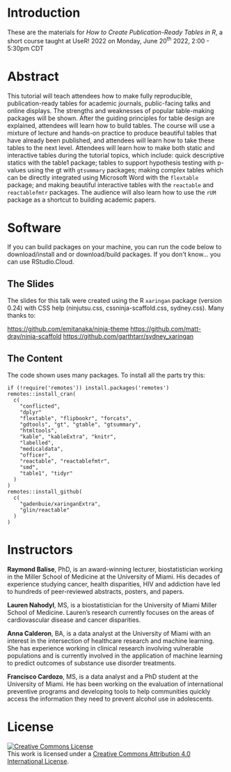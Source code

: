 # Introduction

These are the materials for *How to Create Publication-Ready Tables in R*, a short course taught at UseR! 2022 on Monday, June 20<sup>th</sup> 2022, 2:00 - 5:30pm CDT

# Abstract
This tutorial will teach attendees how to make fully reproducible, publication-ready tables for academic journals, public-facing talks and online displays. The strengths and weaknesses of popular table-making packages will be shown. After the guiding principles for table design are explained, attendees will learn how to build tables. The course will use a mixture of lecture and hands-on practice to produce beautiful tables that have already been published, and attendees will learn how to take these tables to the next level. Attendees will learn how to make both static and interactive tables during the tutorial topics, which include: quick descriptive statics with the table1 package; tables to support hypothesis testing with p-values using the gt with `gtsummary` packages; making complex tables which can be directly integrated using Microsoft Word with the `flextable` package; and making beautiful interactive tables with the `reactable` and `reactablefmtr` packages. The audience will also learn how to use the `rUM` package as a shortcut to building academic papers.

# Software 

If you can build packages on your machine, you can run the code below to download/install and or download/build packages.  If you don't know... you can use RStudio.Cloud.

## The Slides
The slides for this talk were created using the R `xaringan` package (version 0.24) with CSS help (ninjutsu.css, cssninja-scaffold.css, sydney.css).  Many thanks to: 

https://github.com/emitanaka/ninja-theme
https://github.com/matt-dray/ninja-scaffold 
https://github.com/garthtarr/sydney_xaringan


## The Content 
The code shown uses many packages.  To install all the parts try this:

```
if (!require('remotes')) install.packages('remotes')
remotes::install_cran(
  c(
    "conflicted", 
    "dplyr"
    "flextable", "flipbookr", "forcats",
    "gdtools", "gt", "gtable", "gtsummary", 
    "htmltools",
    "kable", "kableExtra", "knitr",
    "labelled",
    "medicaldata",
    "officer",
    "reactable", "reactablefmtr",
    "smd",
    "table1", "tidyr"
  )
)
remotes::install_github(
  c(
    "gadenbuie/xaringanExtra",
    "glin/reactable"
  )
)
```



# Instructors
**Raymond Balise**, PhD, is an award-winning lecturer, biostatistician working in the Miller School of Medicine at the University of Miami. His decades of experience studying cancer, health disparities, HIV and addiction have led to hundreds of peer-reviewed abstracts, posters, and papers.

**Lauren Nahodyl**, MS, is a biostatistician for the University of Miami Miller School of Medicine. Lauren’s research currently focuses on the areas of cardiovascular disease and cancer disparities.

**Anna Calderon**, BA, is a data analyst at the University of Miami with an interest in the intersection of healthcare research and machine learning. She has experience working in clinical research involving vulnerable populations and is currently involved in the application of machine learning to predict outcomes of substance use disorder treatments.

**Francisco Cardozo**, MS, is a data analyst and a PhD student at the University of Miami. He has been working on the evaluation of international preventive programs and developing tools to help communities quickly access the information they need to prevent alcohol use in adolescents.

# License

<a rel="license" href="http://creativecommons.org/licenses/by/4.0/"><img alt="Creative Commons License" style="border-width:0" src="https://i.creativecommons.org/l/by/4.0/88x31.png" /></a><br />This work is licensed under a <a rel="license" href="http://creativecommons.org/licenses/by/4.0/">Creative Commons Attribution 4.0 International License</a>.
